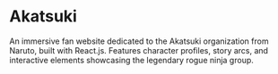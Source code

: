 # Akatsuki
An immersive fan website dedicated to the Akatsuki organization from Naruto, built with React.js. Features character profiles, story arcs, and interactive elements showcasing the legendary rogue ninja group.
